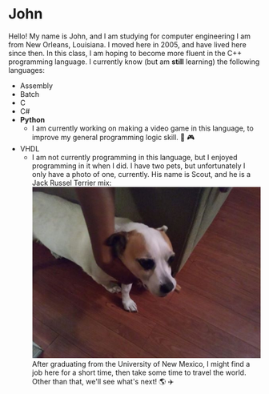# John
Hello! My name is John, and I am studying for computer engineering
I am from New Orleans, Louisiana. I moved here in 2005, and have lived here since then.
In this class, I am hoping to become more fluent in the C++ programming language. I currently know (but am __still__ learning) the following languages:
* Assembly
* Batch
* C
* C#
* **Python**
  * I am currently working on making a video game in this language, to improve my general programming logic skill. :space_invader: :video_game:
* VHDL
  * I am not currently programming in this language, but I enjoyed programming in it when I did.
I have two pets, but unfortunately I only have a photo of one, currently. His name is Scout, and he is a Jack Russel Terrier mix:
![Image of Scout, a small white and brown dog](Dog.jpg)
After graduating from the University of New Mexico, I might find a job here for a short time, then take some time to travel the world. Other than that, we'll see what's next! :earth_americas: :airplane:
